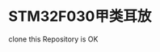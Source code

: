 <!--
 * @Description: 
 * @Author: Tomood
 * @Date: 2024-03-04 16:49:42
 * @LastEditTime: 2024-03-04 17:05:08
 * @FilePath: \MDK-ARMe:\STM32project\Class_A_Amplifier_STM32_v2.1.1\README.en.md
-->
# STM32F030甲类耳放

clone this Repository is OK